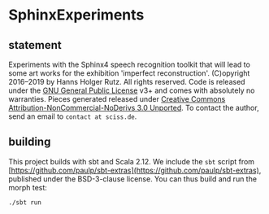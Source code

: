 # SphinxExperiments

## statement

Experiments with the Sphinx4 speech recognition toolkit that will lead to some art works for the
exhibition 'imperfect reconstruction'. (C)opyright 2016&ndash;2019 by Hanns Holger Rutz. All rights reserved. 
Code is released under the
[GNU General Public License](http://github.com/Sciss/SphinxExperiments/blob/master/licenses/SphinxExperiments-License.txt)
v3+ and comes with absolutely no warranties. Pieces generated released under
[Creative Commons Attribution-NonCommercial-NoDerivs 3.0 Unported](https://creativecommons.org/licenses/by-nc-nd/3.0/).
To contact the author, send an email to `contact at sciss.de`.

## building

This project builds with sbt and Scala 2.12. We include the `sbt` script from
[https://github.com/paulp/sbt-extras](https://github.com/paulp/sbt-extras), published under the BSD-3-clause license.
You can thus build and run the morph test:

    ./sbt run
